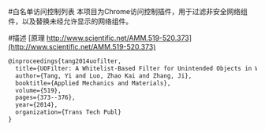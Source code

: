 #白名单访问控制列表
本项目为Chrome访问控制插件，用于过滤非安全网络组件，以及替换未经允许显示的网络组件。

#描述
[原理 http://www.scientific.net/AMM.519-520.373](http://www.scientific.net/AMM.519-520.373)

```latex
@inproceedings{tang2014uofilter,
  title={UOFilter: A Whitelist-Based Filter for Unintended Objects in Web Pages},
  author={Tang, Yi and Luo, Zhao Kai and Zhang, Ji},
  booktitle={Applied Mechanics and Materials},
  volume={519},
  pages={373--376},
  year={2014},
  organization={Trans Tech Publ}
}
```